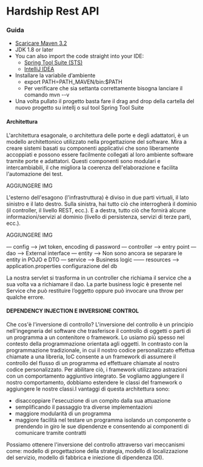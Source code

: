 # Hardship Rest API

### Guida 
- [Scaricare Maven 3.2](https://maven.apache.org/download.cgi?Preferred=https%3A%2F%2Fdlcdn.apache.org%2F)
- JDK 1.8 or later
- You can also import the code straight into your IDE:
    -  [Spring Tool Suite (STS)](https://spring.io/tools)
    -  [IntelliJ IDEA](https://www.jetbrains.com/idea/download)
- Installare la variabile d’ambiente 
    - export PATH=PATH_MAVEN/bin:$PATH
    - Per verificare che sia settanta correttamente bisogna lanciare il comando mvn --v 
- Una volta pullato il progetto basta fare il drag and drop della cartella del nuovo progetto su intellj o sul tool Spring Tool Suite

#### Architettura 
L'architettura esagonale, o architettura delle porte e degli adattatori, è un modello architettonico utilizzato nella progettazione del software. Mira a creare sistemi basati su componenti applicativi che sono liberamente accoppiati e possono essere facilmente collegati al loro ambiente software tramite porte e adattatori. Questi componenti sono modulari e intercambiabili, il che migliora la coerenza dell'elaborazione e facilita l'automazione dei test.

AGGIUNGERE IMG

L'esterno dell'esagono (l'infrastruttura) è diviso in due parti virtuali, il lato sinistro e il lato destro. Sulla sinistra, hai tutto ciò che interrogherà il dominio (il controller, il livello REST, ecc.). E a destra, tutto ciò che fornirà alcune informazioni/servizi al dominio (livello di persistenza, servizi di terze parti, ecc.).

AGGIUNGERE IMG

— config —>         jwt token, encoding di password 
— controller —>     entry point 
— dao —>            External interface
— entity —>         Non sono ancora se separare le entity in POJO e DTO
— service —>        Business logic
—— resources —>     application.properties configurazione del db

La nostra servlet si trasforma in un controller che richiama il service che a sua volta va a richiamare il dao. La parte business logic è presente nel Service che può restituire l’oggetto oppure può invocare una throw per qualche errore.

#### DEPENDENCY INJECTION E INVERSIONE CONTROL
Che cos'è l'inversione di controllo?
L'inversione del controllo è un principio nell'ingegneria del software che trasferisce il controllo di oggetti o parti di un programma a un contenitore o framework. Lo usiamo più spesso nel contesto della programmazione orientata agli oggetti. In contrasto con la programmazione tradizionale, in cui il nostro codice personalizzato effettua chiamate a una libreria, IoC consente a un framework di assumere il controllo del flusso di un programma ed effettuare chiamate al nostro codice personalizzato. Per abilitare ciò, i framework utilizzano astrazioni con un comportamento aggiuntivo integrato. Se vogliamo aggiungere il nostro comportamento, dobbiamo estendere le classi del framework o aggiungere le nostre classi.I vantaggi di questa architettura sono:

- disaccoppiare l'esecuzione di un compito dalla sua attuazione
- semplificando il passaggio tra diverse implementazioni
- maggiore modularità di un programma
- maggiore facilità nel testare un programma isolando un componente o prendendo in giro le sue dipendenze e consentendo ai componenti di comunicare tramite contratti

Possiamo ottenere l'inversione del controllo attraverso vari meccanismi come: modello di progettazione della strategia, modello di localizzazione del servizio, modello di fabbrica e iniezione di dipendenza (DI).





